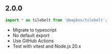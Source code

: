 ## 2.0.0

```js
import * as tilebelt from '@mapbox/tilebelt';
```

- Migrate to typescript
- No default export
- Use GitHub Actions
- Test with vitest and Node.js 20.x